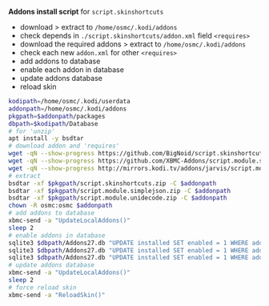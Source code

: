**Addons install script** for `script.skinshortcuts`  

- download > extract to `/home/osmc/.kodi/addons`
- check depends in `./script.skinshortcuts/addon.xml` field `<requires>`
- download the required addons > extract to `/home/osmc/.kodi/addons`
- check each new `addon.xml` for other `<requires>`
- add addons to database
- enable each addon in database
- update addons database
- reload skin

```sh
kodipath=/home/osmc/.kodi/userdata
addonpath=/home/osmc/.kodi/addons
pkgpath=$addonpath/packages
dbpath=$kodipath/Database
# for 'unzip'
apt install -y bsdtar
# download addon and 'requires'
wget -qN --show-progress https://github.com/BigNoid/script.skinshortcuts/archive/master.zip -O $pkgpath/script.skinshortcuts.zip
wget -qN --show-progress https://github.com/XBMC-Addons/script.module.simplejson/archive/master.zip -O $pkgpath/script.module.simplejson.zip
wget -qN --show-progress http://mirrors.kodi.tv/addons/jarvis/script.module.unidecode/script.module.unidecode-0.4.16.zip -O $pkgpath/script.module.unidecode.zip
# extract
bsdtar -xf $pkgpath/script.skinshortcuts.zip -C $addonpath
bsdtar -xf $pkgpath/script.module.simplejson.zip -C $addonpath
bsdtar -xf $pkgpath/script.module.unidecode.zip -C $addonpath
chown -R osmc:osmc $addonpath
# add addons to database
xbmc-send -a "UpdateLocalAddons()"
sleep 2
# enable addons in database
sqlite3 $dbpath/Addons27.db "UPDATE installed SET enabled = 1 WHERE addonID = 'script.module.simplejson'"
sqlite3 $dbpath/Addons27.db "UPDATE installed SET enabled = 1 WHERE addonID = 'script.module.unidecode'"
sqlite3 $dbpath/Addons27.db "UPDATE installed SET enabled = 1 WHERE addonID = 'script.skinshortcuts'"
# update addons database
xbmc-send -a "UpdateLocalAddons()"
sleep 2
# force reload skin
xbmc-send -a "ReloadSkin()"
```
